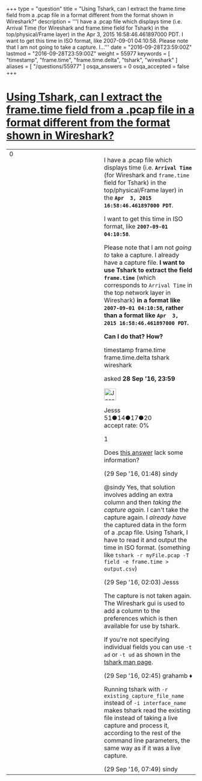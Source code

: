 +++
type = "question"
title = "Using Tshark, can I extract the frame.time field from a .pcap file in a format different from the format shown in Wireshark?"
description = '''I have a .pcap file which displays time (i.e. Arrival Time (for Wireshark and frame.time field for Tshark) in the top/physical/Frame layer) in the Apr 3, 2015 16:58:46.461897000 PDT. I want to get this time in ISO format, like 2007-09-01 04:10:58. Please note that I am not going to take a capture. I...'''
date = "2016-09-28T23:59:00Z"
lastmod = "2016-09-28T23:59:00Z"
weight = 55977
keywords = [ "timestamp", "frame.time", "frame.time.delta", "tshark", "wireshark" ]
aliases = [ "/questions/55977" ]
osqa_answers = 0
osqa_accepted = false
+++

<div class="headNormal">

# [Using Tshark, can I extract the frame.time field from a .pcap file in a format different from the format shown in Wireshark?](/questions/55977/using-tshark-can-i-extract-the-frametime-field-from-a-pcap-file-in-a-format-different-from-the-format-shown-in-wireshark)

</div>

<div id="main-body">

<div id="askform">

<table id="question-table" style="width:100%;"><colgroup><col style="width: 50%" /><col style="width: 50%" /></colgroup><tbody><tr class="odd"><td style="width: 30px; vertical-align: top"><div class="vote-buttons"><div id="post-55977-score" class="post-score" title="current number of votes">0</div><div id="favorite-count" class="favorite-count"></div></div></td><td><div id="item-right"><div class="question-body"><p>I have a .pcap file which displays time (i.e. <strong><code>Arrival Time</code></strong> (for Wireshark and <code>frame.time</code> field for Tshark) in the top/physical/Frame layer) in the <strong><code>Apr  3, 2015 16:58:46.461897000 PDT</code></strong>.</p><p>I want to get this time in ISO format, like <strong><code>2007-09-01 04:10:58</code></strong>.</p><p>Please note that I am not <em>going to</em> take a capture. I already have a capture file. <strong>I want to use Tshark to extract the field <code>frame.time</code></strong> (which corresponds to <code>Arrival Time</code> in the top network layer in Wireshark) <strong>in a format like <code>2007-09-01 04:10:58</code>, rather than a format like <code>Apr  3, 2015 16:58:46.461897000 PDT</code>.</strong></p><p><strong>Can I do that? How?</strong></p></div><div id="question-tags" class="tags-container tags">timestamp frame.time frame.time.delta tshark wireshark</div><div id="question-controls" class="post-controls"></div><div class="post-update-info-container"><div class="post-update-info post-update-info-user"><p>asked <strong>28 Sep '16, 23:59</strong></p><img src="https://secure.gravatar.com/avatar/d2c205566b4047d6494161edbd1223c6?s=32&amp;d=identicon&amp;r=g" class="gravatar" width="32" height="32" alt="Jesss&#39;s gravatar image" /><p>Jesss<br />
<span class="score" title="51 reputation points">51</span><span title="14 badges"><span class="badge1">●</span><span class="badgecount">14</span></span><span title="17 badges"><span class="silver">●</span><span class="badgecount">17</span></span><span title="20 badges"><span class="bronze">●</span><span class="badgecount">20</span></span><br />
<span class="accept_rate" title="Rate of the user&#39;s accepted answers">accept rate:</span> <span title="Jesss has no accepted answers">0%</span></p></div></div><div id="comments-container-55977" class="comments-container"><span id="55978"></span><div id="comment-55978" class="comment"><div id="post-55978-score" class="comment-score">1</div><div class="comment-text"><p>Does <a href="https://ask.wireshark.org/questions/30393/tshark-how-to-output-date-in-iso-format/30415">this answer</a> lack some information?</p></div><div id="comment-55978-info" class="comment-info"><span class="comment-age">(29 Sep '16, 01:48)</span> sindy</div></div><span id="55979"></span><div id="comment-55979" class="comment"><div id="post-55979-score" class="comment-score"></div><div class="comment-text"><p>@sindy Yes, that solution involves adding an extra column and then <em>taking the capture again.</em> I can't take the capture again. I <em>already have</em> the captured data in the form of a .pcap file. Using Tshark, I have to read it and output the time in ISO format. (something like <code>tshark -r myFile.pcap -T field -e frame.time &gt; output.csv</code>)</p></div><div id="comment-55979-info" class="comment-info"><span class="comment-age">(29 Sep '16, 02:03)</span> Jesss</div></div><span id="55980"></span><div id="comment-55980" class="comment"><div id="post-55980-score" class="comment-score"></div><div class="comment-text"><p>The capture is not taken again. The Wireshark gui is used to add a column to the preferences which is then available for use by tshark.</p><p>If you're not specifying individual fields you can use <code>-t ad</code> or <code>-t ud</code> as shown in the <a href="https://www.wireshark.org/docs/man-pages/tshark.html">tshark man page</a>.</p></div><div id="comment-55980-info" class="comment-info"><span class="comment-age">(29 Sep '16, 02:45)</span> grahamb ♦</div></div><span id="55988"></span><div id="comment-55988" class="comment"><div id="post-55988-score" class="comment-score"></div><div class="comment-text"><p>Running tshark with <code>-r existing_capture_file_name</code> instead of <code>-i interface_name</code> makes tshark read the existing file instead of taking a live capture and process it, according to the rest of the command line parameters, the same way as if it was a live capture.</p></div><div id="comment-55988-info" class="comment-info"><span class="comment-age">(29 Sep '16, 07:49)</span> sindy</div></div></div><div id="comment-tools-55977" class="comment-tools"></div><div class="clear"></div><div id="comment-55977-form-container" class="comment-form-container"></div><div class="clear"></div></div></td></tr></tbody></table>

</div>

</div>

